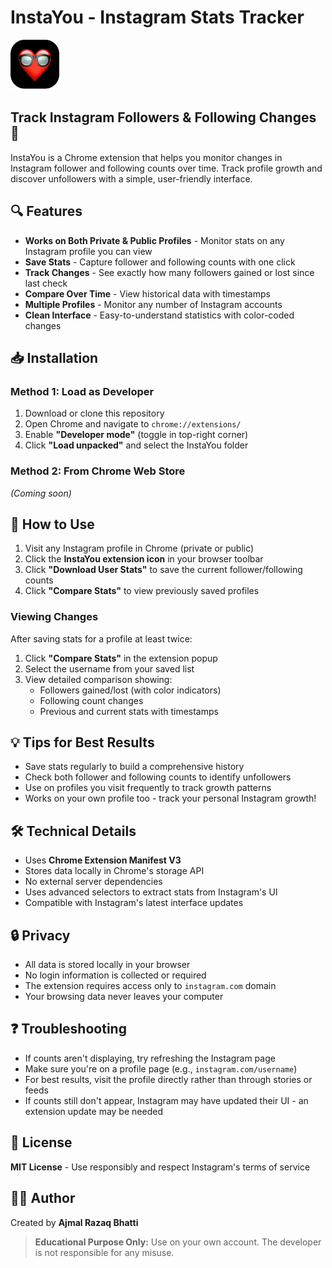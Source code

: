 # InstaYou - Instagram Stats Tracker  
<img src="icon.png" height="80px" alt="Public/logo.png"/>  

## Track Instagram Followers & Following Changes 👀  
InstaYou is a Chrome extension that helps you monitor changes in Instagram follower and following counts over time. Track profile growth and discover unfollowers with a simple, user-friendly interface.  

## 🔍 Features  
- **Works on Both Private & Public Profiles** - Monitor stats on any Instagram profile you can view  
- **Save Stats** - Capture follower and following counts with one click  
- **Track Changes** - See exactly how many followers gained or lost since last check  
- **Compare Over Time** - View historical data with timestamps  
- **Multiple Profiles** - Monitor any number of Instagram accounts  
- **Clean Interface** - Easy-to-understand statistics with color-coded changes  

## 📥 Installation  
### Method 1: Load as Developer  
1. Download or clone this repository  
2. Open Chrome and navigate to `chrome://extensions/`  
3. Enable **"Developer mode"** (toggle in top-right corner)  
4. Click **"Load unpacked"** and select the InstaYou folder  

### Method 2: From Chrome Web Store  
_(Coming soon)_  

## 🚀 How to Use  
1. Visit any Instagram profile in Chrome (private or public)  
2. Click the **InstaYou extension icon** in your browser toolbar  
3. Click **"Download User Stats"** to save the current follower/following counts  
4. Click **"Compare Stats"** to view previously saved profiles  

### Viewing Changes  
After saving stats for a profile at least twice:  
1. Click **"Compare Stats"** in the extension popup  
2. Select the username from your saved list  
3. View detailed comparison showing:  
   - Followers gained/lost (with color indicators)  
   - Following count changes  
   - Previous and current stats with timestamps  

## 💡 Tips for Best Results  
- Save stats regularly to build a comprehensive history  
- Check both follower and following counts to identify unfollowers  
- Use on profiles you visit frequently to track growth patterns  
- Works on your own profile too - track your personal Instagram growth!  

## 🛠️ Technical Details  
- Uses **Chrome Extension Manifest V3**  
- Stores data locally in Chrome's storage API  
- No external server dependencies  
- Uses advanced selectors to extract stats from Instagram's UI  
- Compatible with Instagram's latest interface updates  

## 🔒 Privacy  
- All data is stored locally in your browser  
- No login information is collected or required  
- The extension requires access only to `instagram.com` domain  
- Your browsing data never leaves your computer  

## ❓ Troubleshooting  
- If counts aren't displaying, try refreshing the Instagram page  
- Make sure you're on a profile page (e.g., `instagram.com/username`)  
- For best results, visit the profile directly rather than through stories or feeds  
- If counts still don't appear, Instagram may have updated their UI - an extension update may be needed  

## 📝 License  
**MIT License** - Use responsibly and respect Instagram's terms of service  

## 👨‍💻 Author  
Created by **Ajmal Razaq Bhatti**  

> **Educational Purpose Only:** Use on your own account. The developer is not responsible for any misuse.  
